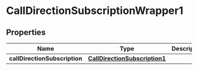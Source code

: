 
# CallDirectionSubscriptionWrapper1

## Properties
Name | Type | Description | Notes
------------ | ------------- | ------------- | -------------
**callDirectionSubscription** | [**CallDirectionSubscription1**](CallDirectionSubscription1.md) |  |  [optional]




